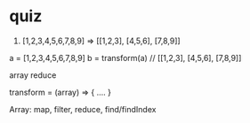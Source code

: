 # quiz

1. [1,2,3,4,5,6,7,8,9] => [[1,2,3], [4,5,6], [7,8,9]]

a = [1,2,3,4,5,6,7,8,9]
b = transform(a) // [[1,2,3], [4,5,6], [7,8,9]]

array reduce

transform = (array) => {
    ....
}

Array: map, filter, reduce, find/findIndex